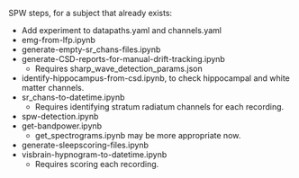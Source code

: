 SPW steps, for a subject that already exists:
- Add experiment to datapaths.yaml and channels.yaml
- emg-from-lfp.ipynb
- generate-empty-sr_chans-files.ipynb
- generate-CSD-reports-for-manual-drift-tracking.ipynb
    - Requires sharp_wave_detection_params.json
- identify-hippocampus-from-csd.ipynb, to check hippocampal and white matter channels. 
- sr_chans-to-datetime.ipynb
    - Requires identifying stratum radiatum channels for each recording.
- spw-detection.ipynb
- get-bandpower.ipynb
    - get_spectrograms.ipynb may be more appropriate now. 
- generate-sleepscoring-files.ipynb
- visbrain-hypnogram-to-datetime.ipynb
    - Requires scoring each recording. 
